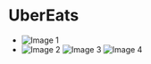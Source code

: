 # **UberEats**

- ![Image 1](https://firebasestorage.googleapis.com/v0/b/login-3fe6a.appspot.com/o/Github%2FUntitled-01.png?alt=media&token=4b0dfe86-e77f-491c-b27f-64a2c2078ec1)
- ![Image 2](https://firebasestorage.googleapis.com/v0/b/login-3fe6a.appspot.com/o/Github%2FUntitled-02.png?alt=media&token=36ce0a0b-ff34-429a-ad60-e4af562f0e63)
![Image 3](https://firebasestorage.googleapis.com/v0/b/login-3fe6a.appspot.com/o/Github%2FUntitled-03.png?alt=media&token=547fda12-8d31-4204-ba3e-7f9e3f3ff0f3)
![Image 4](https://firebasestorage.googleapis.com/v0/b/login-3fe6a.appspot.com/o/Github%2FUntitled-04.png?alt=media&token=6190d999-2050-42dc-94ea-b228937cc00b)
